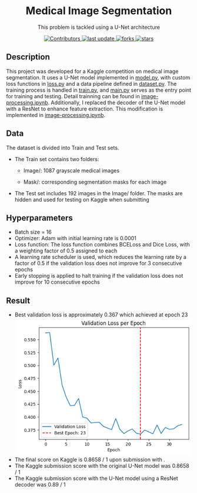 <div align="center">
        <h1>Medical Image Segmentation</h1>
            <p>This problem is tackled using a U-Net architecture</p>
            <p>
            <a href="https://github.com/VuThanhDat14122004/Image_analysis_and_processing/graphs/contributors">
                <img src="https://img.shields.io/github/contributors/VuThanhDat14122004/Image_analysis_and_processing" alt="Contributors" />
            </a>
            <a href="">
                <img src="https://img.shields.io/github/last-commit/VuThanhDat14122004/Image_analysis_and_processing" alt="last update" />
            <a href="https://github.com/VuThanhDat14122004/Image_analysis_and_processing/network/members">
		        <img src="https://img.shields.io/github/forks/VuThanhDat14122004/Image_analysis_and_processing" alt="forks" />
	        </a>
	        <a href="https://github.com/VuThanhDat14122004/Image_analysis_and_processing/stargazers">
		        <img src="https://img.shields.io/github/stars/VuThanhDat14122004/Image_analysis_and_processing" alt="stars" />
	        </a>
</div>

## Description
This project was developed for a Kaggle competition on medical image segmentation. It uses a U-Net model implemented in [model.py](model.py), with custom loss functions in [loss.py](loss.py) and a data pipeline defined in [dataset.py](dataset.py). The training process is handled in [train.py](train.py), and [main.py](main.py) serves as the entry point for training and testing. Detail trainning can be found in [image-processing.ipynb](image-processing.ipynb). Additionally, I replaced the decoder of the U-Net model with a ResNet to enhance feature extraction. This modification is implemented in [image-processing.ipynb](image-processing.ipynb).

## Data
The dataset is divided into Train and Test sets.
- The Train set contains two folders:

    - Image/: 1087 grayscale medical images

    - Mask/: corresponding segmentation masks for each image

- The Test set includes 192 images in the Image/ folder. The masks are hidden and used for testing on Kaggle when submitting
## Hyperparameters
- Batch size = 16
- Optimizer: Adam with initial learning rate is 0.0001
- Loss function: The loss function combines BCELoss and Dice Loss, with a weighting factor of 0.5 assigned to each
- A learning rate scheduler is used, which reduces the learning rate by a factor of 0.5 if the validation loss does not improve for 3 consecutive epochs
- Early stopping is applied to halt training if the validation loss does not improve for 10 consecutive epochs
## Result
- Best validation loss is approximately 0.367 which achieved at epoch 23
![alt text](image.png)
- The final score on Kaggle is 0.8658 / 1 upon submission with .
- The Kaggle submission score with the original U-Net model was 0.8658 / 1
- The Kaggle submission score with the U-Net model using a ResNet decoder was 0.89 / 1
